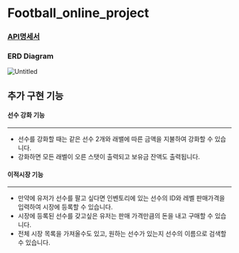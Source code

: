 # Football_online_project

### [API명세서](https://opaque-onion-d3e.notion.site/API-1ec2e3bcb86440739b6782d95018c9f8)

### ERD Diagram
![Untitled](https://github.com/tmdwnsasa/Football_online_project/assets/101966192/a1f45b90-db12-4598-b871-a05ec7db1540)

## 추가 구현 기능

#### 선수 강화 기능
*******
+ 선수를 강화할 때는 같은 선수 2개와 래밸에 따른 금액을 지불하여 강화할 수 있습니다.
+ 강화하면 모든 래벨이 오른 스탯이 출력되고 보유금 잔액도 출력됩니다.

#### 이적시장 기능
*******
+ 만약에 유저가 선수를 팔고 싶다면 인벤토리에 있는 선수의 ID와 레벨 판매가격을 입력하여 시장에 등록할 수 있습니다.
+ 시장에 등록된 선수를 갖고싶은 유저는 판매 가격만큼의 돈을 내고 구매할 수 있습니다.
+ 전체 시장 목록을 가져올수도 있고, 원하는 선수가 있는지 선수의 이름으로 검색할 수 있습니다.

